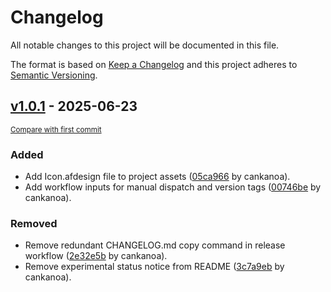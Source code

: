 # Changelog

All notable changes to this project will be documented in this file.

The format is based on [Keep a Changelog](http://keepachangelog.com/en/1.0.0/)
and this project adheres to [Semantic Versioning](http://semver.org/spec/v2.0.0.html).

<!-- insertion marker -->
## [v1.0.1](https://github.com/spectralmatch/spectralmatch/releases/tag/v1.0.1) - 2025-06-23

<small>[Compare with first commit](https://github.com/spectralmatch/spectralmatch/compare/3c7a9ebd17527743d834dd6041259f59938a65fb...v1.0.1)</small>

### Added

- Add Icon.afdesign file to project assets ([05ca966](https://github.com/spectralmatch/spectralmatch/commit/05ca9662566442f246088d6a4c00e3c1dba6eeca) by cankanoa).
- Add workflow inputs for manual dispatch and version tags ([00746be](https://github.com/spectralmatch/spectralmatch/commit/00746be4d902ae223e28c3311a0811dcfa8d2ceb) by cankanoa).

### Removed

- Remove redundant CHANGELOG.md copy command in release workflow ([2e32e5b](https://github.com/spectralmatch/spectralmatch/commit/2e32e5bc837017b391b0cca00f7e7ad504c7b64c) by cankanoa).
- Remove experimental status notice from README ([3c7a9eb](https://github.com/spectralmatch/spectralmatch/commit/3c7a9ebd17527743d834dd6041259f59938a65fb) by cankanoa).

